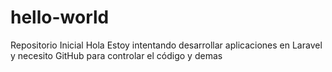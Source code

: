 # hello-world
Repositorio Inicial
Hola
Estoy intentando desarrollar aplicaciones en Laravel y necesito GitHub para controlar el código y demas
